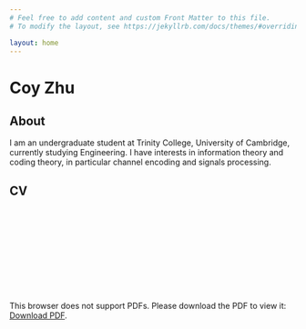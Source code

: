 ```yaml
---
# Feel free to add content and custom Front Matter to this file.
# To modify the layout, see https://jekyllrb.com/docs/themes/#overriding-theme-defaults

layout: home
---
```


# Coy Zhu

## About

I am an undergraduate student at Trinity College, University of Cambridge, currently studying Engineering.
I have interests in information theory and coding theory, in particular channel encoding and signals processing.

## CV

<object data="http://Coy-Z.github.io/Coy_CV.pdf" type="application/pdf" width="700px" height="700px">
    <embed src="http://Coy-Z.github.io/Coy_CV.pdf">
        <p>This browser does not support PDFs. Please download the PDF to view it: <a href="http://Coy-Z.github.io/Coy_CV.pdf">Download PDF</a>.</p>
    </embed>
</object>

